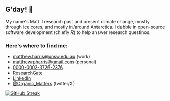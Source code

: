 
## G'day! :wave:
My name's Matt. I research past and present climate change, mostly through ice cores, and mostly in/around Antarctica. I dabble in open-source software development (chiefly *R*) to help answer research questinos.

### Here's where to find me: 
  - [matthew.harris@unsw.edu.au](mailto:matthew.harris@unsw.edu.au) (work)
  - [matthewrpharris@gmail.com](mailto:matthewrpharris@gmail.com) (personal)
  - [0000-0002-3726-2376](https://orcid.org/0000-0002-3726-2376)
  - [ResearchGate](https://www.researchgate.net/profile/Matthew-Harris-27)
  - [LinkedIn](https://www.linkedin.com/in/matthewrpharris/)
  - [@Organic_Matters](https://twitter.com/Organic_Matters) (twitter/X)

[![GitHub Streak](http://github-readme-streak-stats.herokuapp.com?user=MRPHarris)](https://git.io/streak-stats)
